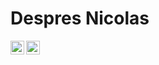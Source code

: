 # Despres Nicolas

<a href="https://www.linkedin.com/in/despresnicolas/">
  <img align="left" alt="nicolas despres's linkedin" width="22px" src="https://api.iconify.design/logos:linkedin-icon.svg?color=%23888888" />
</a>

<a href="https://twitter.com/despresnico">
  <img align="left" alt="nicolas despres's twitter" width="22px" src="https://api.iconify.design/logos:twitter.svg?color=%23888888" />
</a>
